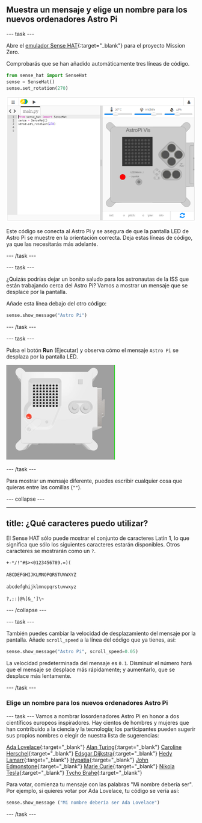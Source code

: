 ## Muestra un mensaje y elige un nombre para los nuevos ordenadores Astro Pi

--- task ---

Abre el [emulador Sense HAT](https://trinket.io/mission-zero){:target="_blank"} para el proyecto Mission Zero.

Comprobarás que se han añadido automáticamente tres líneas de código.

```python
from sense_hat import SenseHat
sense = SenseHat()
sense.set_rotation(270)
```

![A screenshot of the Trinket Sense Hat emulator with three lines of starter code displayed in the left hand panel.](images/sense-hat-emulator2.png)

Este código se conecta al Astro Pi y se asegura de que la pantalla LED de Astro Pi se muestre en la orientación correcta. Deja estas líneas de código, ya que las necesitarás más adelante.

--- /task ---

--- task ---

¿Quizás podrías dejar un bonito saludo para los astronautas de la ISS que están trabajando cerca del Astro Pi? Vamos a mostrar un mensaje que se desplace por la pantalla.

Añade esta línea debajo del otro código:

```python
sense.show_message("Astro Pi")
```

--- /task ---

--- task ---

Pulsa el botón **Run** (Ejecutar) y observa cómo el mensaje `Astro Pi` se desplaza por la pantalla LED.

![The Trinket Sense HAT emulator running a sample program which scrolls the text "Astro PI" across the LED matrix in white letters](images/M0_1.gif)

--- /task ---



Para mostrar un mensaje diferente, puedes escribir cualquier cosa que quieras entre las comillas (`""`).

--- collapse ---

---
title: ¿Qué caracteres puedo utilizar?
---

El Sense HAT sólo puede mostrar el conjunto de caracteres Latín 1, lo que significa que sólo los siguientes caracteres estarán disponibles. Otros caracteres se mostrarán como un `?`.

```
+-*/!"#$><0123456789.=)(

ABCDEFGHIJKLMNOPQRSTUVWXYZ

abcdefghijklmnopqrstuvwxyz

?,;:|@%[&_']\~
```

--- /collapse ---

--- task ---

También puedes cambiar la velocidad de desplazamiento del mensaje por la pantalla. Añade `scroll_speed` a la línea del código que ya tienes, así:

```python
sense.show_message("Astro Pi", scroll_speed=0.05)
```

La velocidad predeterminada del mensaje es `0.1`. Disminuir el número hará que el mensaje se desplace más rápidamente; y aumentarlo, que se desplace más lentamente.

--- /task ---

### Elige un nombre para los nuevos ordenadores Astro Pi

--- task --- Vamos a nombrar losordenadores Astro Pi en honor a dos científicos europeos inspiradores. Hay cientos de hombres y mujeres que han contribuido a la ciencia y la tecnología; los participantes pueden sugerir sus propios nombres o elegir de nuestra lista de sugerencias:


[Ada Lovelace](https://en.wikipedia.org/wiki/Ada_Lovelace){:target="_blank"} 
[Alan Turing](https://en.wikipedia.org/wiki/Alan_Turing){:target="_blank"} 
[Caroline Herschel](https://en.wikipedia.org/wiki/Caroline_Herschel){:target="_blank"} 
[Edsgar Dijkstra](https://en.wikipedia.org/wiki/Edsger_W._Dijkstra){:target="_blank"} 
[Hedy Lamarr](https://en.wikipedia.org/wiki/Hedy_Lamarr){:target="_blank"} 
[Hypatia](https://en.wikipedia.org/wiki/Hypatia){:target="_blank"} 
[John Edmonstone](https://en.wikipedia.org/wiki/John_Edmonstone){:target="_blank"} 
[Marie Curie](https://en.wikipedia.org/wiki/Marie_Curie){:target="_blank"} 
[Nikola Tesla](https://en.wikipedia.org/wiki/Nikola_Tesla){:target="_blank"} 
[Tycho Brahe](https://en.wikipedia.org/wiki/Tycho_Brahe){:target="_blank"}

Para votar, comienza tu mensaje con las palabras "Mi nombre debería ser". Por ejemplo, si quieres votar por Ada Lovelace, tu código se vería así:

```python
sense.show_message ("Mi nombre debería ser Ada Lovelace")
```
--- /task ---



